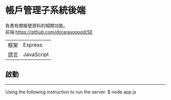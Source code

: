# 帳戶管理子系統後端

負責有關帳號資料的相關功能。<br>
前端:https://github.com/dorarasogood/SE

|        |       |
|  ----  | ----  |
| 框架   | Express |
| 語言   | JavaScript |

## 啟動
- - - -
Using the following instruction to run the server.
$ node app.js